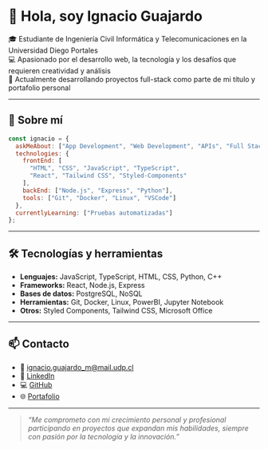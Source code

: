 # 👋 Hola, soy Ignacio Guajardo

🎓 Estudiante de Ingeniería Civil Informática y Telecomunicaciones en la Universidad Diego Portales  
💻 Apasionado por el desarrollo web, la tecnología y los desafíos que requieren creatividad y análisis  
🚀 Actualmente desarrollando proyectos full-stack como parte de mi título y portafolio personal  

---

## 🧠 Sobre mí

```js
const ignacio = {
  askMeAbout: ["App Development", "Web Development", "APIs", "Full Stack Dev", "Tech Stuff"],
  technologies: {
    frontEnd: [
      "HTML", "CSS", "JavaScript", "TypeScript",
      "React", "Tailwind CSS", "Styled-Components"
    ],
    backEnd: ["Node.js", "Express", "Python"],
    tools: ["Git", "Docker", "Linux", "VSCode"]
  },
  currentlyLearning: ["Pruebas automatizadas"]
};
```

---

## 🛠️ Tecnologías y herramientas

- **Lenguajes:** JavaScript, TypeScript, HTML, CSS, Python, C++
- **Frameworks:** React, Node.js, Express
- **Bases de datos:** PostgreSQL, NoSQL
- **Herramientas:** Git, Docker, Linux, PowerBI, Jupyter Notebook
- **Otros:** Styled Components, Tailwind CSS, Microsoft Office

---

## 📫 Contacto

- 📧 ignacio.guajardo_m@mail.udp.cl  
- 💼 [LinkedIn](https://www.linkedin.com/in/ignacio-guajardo-43a3942a7)  
- 💻 [GitHub](https://github.com/ignvcio42)  
- 🌐 [Portafolio](https://portfolio-guajardo-dev.vercel.app/)

---

> _“Me comprometo con mi crecimiento personal y profesional participando en proyectos que expandan mis habilidades, siempre con pasión por la tecnología y la innovación.”_
